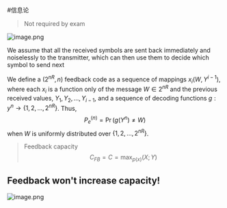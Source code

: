 #信息论 
> Not required by exam

![image.png](https://obsidian-1317758465.cos.ap-shanghai.myqcloud.com/images/20230425210305.png)


We assume that all the received symbols are sent back immediately and noiselessly to the transmitter, which can then use them to decide which symbol to send next 

We define a $\left(2^{n R}, n\right)$ feedback code as a sequence of mappings $x_i\left(W, Y^{i-1}\right)$, where each $x_i$ is a function only of the message $W \in 2^{n R}$ and the previous received values, $Y_1, Y_2, \ldots, Y_{i-1}$, and a sequence of decoding functions $g: y^n \rightarrow\left\{1,2, \ldots, 2^{n R}\right\}$. Thus,
$$
P_e^{(n)}=\operatorname{Pr}\left(g\left(Y^n\right) \neq W\right)
$$
when $W$ is uniformly distributed over $\left\{1,2, \ldots, 2^{n R}\right\}$.

>Feedback capacity
$$
C_{F B} = C = \max _{p(x)}(X ; Y)
$$


## Feedback won't increase capacity!

![image.png](https://obsidian-1317758465.cos.ap-shanghai.myqcloud.com/images/20230425210442.png)
